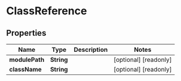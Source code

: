

# ClassReference

## Properties

Name | Type | Description | Notes
------------ | ------------- | ------------- | -------------
**modulePath** | **String** |  |  [optional] [readonly]
**className** | **String** |  |  [optional] [readonly]



